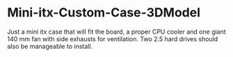 # Mini-itx-Custom-Case-3DModel
Just a mini itx case that will fit the board, a proper CPU cooler and one giant 140 mm fan with side exhausts for ventilation. Two 2.5 hard drives should also be manageable to install.
